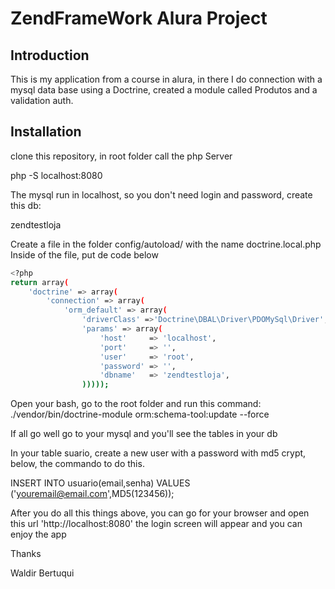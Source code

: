 ZendFrameWork Alura Project
=======================

Introduction
------------
This is my application from a course in alura, in there I do connection with a  mysql data base using a Doctrine, created a module called Produtos and a validation auth.


Installation
------------
clone this repository, in root folder call the php Server

php -S localhost:8080

The mysql run in localhost, so you don't need login and password, create this db:

zendtestloja

Create a file in the folder config/autoload/ with the name doctrine.local.php
Inside of the file, put de code below


```sh
<?php
return array(
    'doctrine' => array(
        'connection' => array(
            'orm_default' => array(
                'driverClass' =>'Doctrine\DBAL\Driver\PDOMySql\Driver',
                'params' => array(
                    'host'     => 'localhost',
                    'port'     => '',
                    'user'     => 'root',
                    'password' => '',
                    'dbname'   => 'zendtestloja',
                )))));

```



Open your bash, go to the root folder and run this command:
./vendor/bin/doctrine-module orm:schema-tool:update --force

If all go well go to your mysql and you'll see the tables in your db

In your table suario, create a new user with a password with md5 crypt, below, the commando to do this.

INSERT INTO usuario(email,senha) VALUES ('youremail@email.com',MD5(123456));

After you do all this things above, you can go for your browser and open this url 'http://localhost:8080'
the login screen will appear and you can enjoy the app




Thanks 

Waldir Bertuqui















